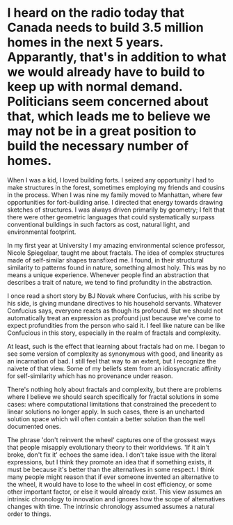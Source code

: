 # I heard on the radio today that Canada needs to build 3.5 million homes in the next 5 years. Apparantly, that's in addition to what we would already have to build to keep up with normal demand. Politicians seem concerned about that, which leads me to believe we may not be in a great position to build the necessary number of homes.

When I was a kid, I loved building forts. I seized any opportunity I had to make structures in the forest, sometimes employing my friends and cousins in the process. When I was nine  my family moved to Manhattan, where few opportunities for fort-building arise. I directed that energy towards drawing sketches of structures. I  was always driven primarily by geometry; I felt that there were other geometric languages that could systematically surpass conventional buildings in such factors as cost, natural light, and environmental footprint.

In my first year at University I my amazing environmental science professor, Nicole Spiegelaar, taught me about fractals. The idea of complex structures made of self-similar shapes transfixed me. I found, in their structural similarity to patterns found in nature, something almost holy. This was by no means a unique experience. Whenever people find an abstraction that describes a trait of nature, we tend to find profundity in the abstraction.

I once read a short story by BJ Novak where Confucius, with his scribe by his side, is giving mundane directives to his household servants. Whatever Confucius says, everyone reacts as though its profound. But we should not automatically treat an expression as profound just because we've come to expect profundities from the person who said it. I feel like nature can be like Confucious in this story, especially in the realm of fractals and complexity.

At least, such is the effect that learning about fractals had on me. I began to see some version of complexity as synonymous with good, and linearity as an incarnation of bad. I still feel that way to an extent, but I recognize the naivete of that view. Some of my beliefs stem from an idiosyncratic affinity for self-similarity which has no provenance under reason.

There's nothing holy about fractals and complexity, but there are problems where I believe we should search specifically for fractal solutions in some cases: where computational limitations that constrained the precedent to linear solutions no longer apply. In such cases, there is an uncharted solution space which will often contain a better solution than the well documented ones.

The phrase 'don't reinvent the wheel' captures one of the grossest ways that people misapply evolutionary theory to their worldviews. 'If it ain't broke, don't fix it' echoes the same idea. I don't take issue with the literal expressions, but I think they promote an idea that if something exists, it must be because it's better than the alternatives in some respect. I think many people might reason that if ever someone invented an alternative to the wheel, it would have to lose to the wheel in cost efficiency, or some other important factor, or else it would already exist. This view assumes an intrinsic chronology to innovation and ignores how the scope of alternatives changes with time. The intrinsic chronology assumed assumes a natural order to things.
